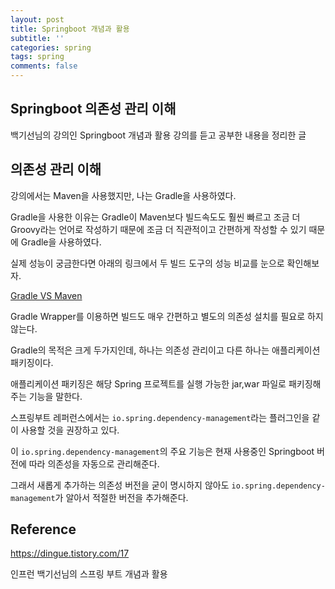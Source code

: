 ```yaml
---
layout: post
title: Springboot 개념과 활용
subtitle: ''
categories: spring
tags: spring
comments: false
---
```


## Springboot 의존성 관리 이해

백기선님의 강의인 Springboot 개념과 활용 강의를 듣고 공부한 내용을 정리한 글

## 의존성 관리 이해

강의에서는 Maven을 사용했지만, 나는 Gradle을 사용하였다.

Gradle을 사용한 이유는 Gradle이 Maven보다 빌드속도도 훨씬 빠르고 조금 더 Groovy라는 언어로 작성하기 때문에 조금 더 직관적이고 간편하게 작성할 수 있기 때문에 Gradle을 사용하였다.

실제 성능이 궁금한다면 아래의 링크에서 두 빌드 도구의 성능 비교를 눈으로 확인해보자.

[Gradle VS Maven](https://www.holaxprogramming.com/2017/07/04/devops-gradle-is-faster-than-maven/)

Gradle Wrapper를 이용하면 빌드도 매우 간편하고 별도의 의존성 설치를 필요로 하지 않는다.

Gradle의 목적은 크게 두가지인데, 하나는 의존성 관리이고 다른 하나는 애플리케이션 패키징이다.

애플리케이션 패키징은 해당 Spring 프로젝트를 실행 가능한 jar,war 파일로 패키징해주는 기능을 말한다.

스프링부트 레퍼런스에서는 `io.spring.dependency-management`라는 플러그인을 같이 사용할 것을 권장하고 있다.

이 `io.spring.dependency-management`의 주요 기능은 현재 사용중인 Springboot 버전에 따라 의존성을 자동으로 관리해준다.

그래서 새롭게 추가하는 의존성 버전을 굳이 명시하지 않아도 `io.spring.dependency-management`가 알아서 적절한 버전을 추가해준다.

## Reference

https://dingue.tistory.com/17

인프런 백기선님의 스프링 부트 개념과 활용

